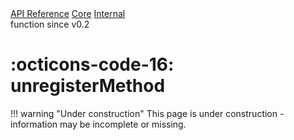 <div class="pmwdoc-reference-breadcrumbs">
<a href="../../../">API Reference</a>
<a href="../../">Core</a>
<a href="../">Internal</a>
</div>
<div class="pmwdoc-reference-tags">
<span class="pmwdoc-reference-highlight">function</span>
<span class="pmwdoc-reference-since">since v0.2</span>
</div>

# :octicons-code-16: unregisterMethod

!!! warning "Under construction"
    This page is under construction - information may be incomplete or missing.
